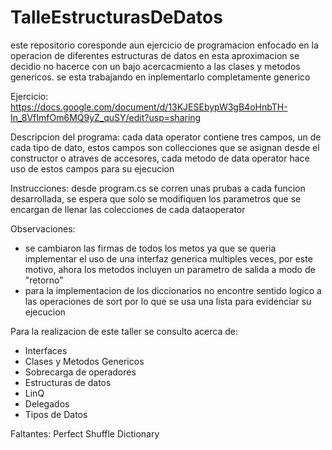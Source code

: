 # TalleEstructurasDeDatos

este repositorio coresponde aun ejercicio de programacion enfocado en la operacion de diferentes estructuras de datos
en esta aproximacion se decidio no hacerce con un bajo acercacmiento a las clases y metodos genericos.
se esta trabajando en inplementarlo completamente generico 


Ejercicio: https://docs.google.com/document/d/13KJESEbypW3gB4oHnbTH-In_8VfImfOm6MQ9yZ_quSY/edit?usp=sharing

Descripcion del programa: cada data operator contiene tres campos, un de cada tipo de dato, estos campos son collecciones que se asignan desde el constructor
o atraves de accesores, cada metodo de data operator hace uso de estos campos para su ejecucion

Instrucciones: desde program.cs se corren unas prubas a cada funcion desarrollada, se espera que solo se modifiquen los parametros que se encargan
de llenar las colecciones de cada dataoperator

Observaciones: 
- se cambiaron las firmas de todos los metos ya que se queria implementar el uso de una interfaz generica multiples
veces, por este motivo, ahora los metodos incluyen un parametro de salida a modo de "retorno"
- para la implementacion de los diccionarios no encontre sentido logico a las operaciones de sort por lo que se usa una lista para evidenciar su ejecucion 

Para la realizacion de este taller se consulto acerca de: 
- Interfaces
- Clases y Metodos Genericos
- Sobrecarga de operadores 
- Estructuras de datos 
- LinQ
- Delegados 
- Tipos de Datos
    
Faltantes: 
    Perfect Shuffle Dictionary 
